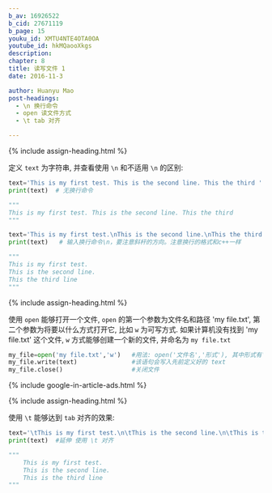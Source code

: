 ```yaml
---
b_av: 16926522
b_cid: 27671119
b_page: 15
youku_id: XMTU4NTE4OTA0OA
youtube_id: hkMQaooXkgs
description: 
chapter: 8
title: 读写文件 1
date: 2016-11-3

author: Huanyu Mao
post-headings:
  - \n 换行命令
  - open 读文件方式
  - \t tab 对齐

---
```





{% include assign-heading.html %}

定义 `text` 为字符串, 并查看使用 `\n` 和不适用 `\n` 的区别:

```python
text='This is my first test. This is the second line. This the third '
print(text)  # 无换行命令

"""
This is my first test. This is the second line. This the third
"""

text='This is my first test.\nThis is the second line.\nThis the third line'
print(text)   # 输入换行命令\n，要注意斜杆的方向。注意换行的格式和c++一样

"""
This is my first test.
This is the second line.
This the third line
"""
```



{% include assign-heading.html %}

使用 `open` 能够打开一个文件, `open` 的第一个参数为文件名和路径 'my file.txt', 第二个参数为将要以什么方式打开它, 比如 `w` 为可写方式.
如果计算机没有找到 'my file.txt' 这个文件, `w` 方式能够创建一个新的文件, 并命名为 `my file.txt`

```python
my_file=open('my file.txt','w')   #用法: open('文件名','形式'), 其中形式有'w':write;'r':read.
my_file.write(text)               #该语句会写入先前定义好的 text
my_file.close()                   #关闭文件
```


{% include google-in-article-ads.html %}


{% include assign-heading.html %}

使用 `\t` 能够达到 `tab` 对齐的效果: 

```python
text='\tThis is my first test.\n\tThis is the second line.\n\tThis is the third line'
print(text)  #延伸 使用 \t 对齐

"""
	This is my first test.
	This is the second line.
	This is the third line
"""
```




